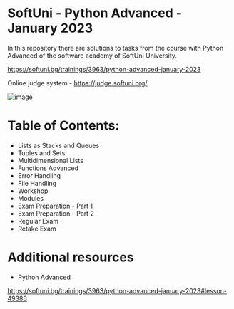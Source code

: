 # SoftUni - Python Advanced - January 2023

In this repository there are solutions to tasks from the course with Python Advanced of the software academy of SoftUni University.

https://softuni.bg/trainings/3963/python-advanced-january-2023

Online judge system - https://judge.softuni.org/

![image](https://user-images.githubusercontent.com/114032977/191654383-66852f3f-ead9-4ef0-8b51-feb0dea131eb.png)

# Table of Contents:

- Lists as Stacks and Queues
- Tuples and Sets
- Multidimensional Lists
- Functions Advanced
- Error Handling
- File Handling
- Workshop
- Modules
- Exam Preparation - Part 1
- Exam Preparation - Part 2
- Regular Exam
- Retake Exam


# Additional resources
- Python Advanced

https://softuni.bg/trainings/3963/python-advanced-january-2023#lesson-49386

